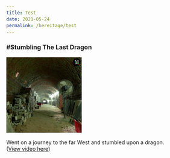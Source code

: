 ```yaml
---
title: Test
date: 2021-05-24
permalink: /hereitage/test
---
```

### #Stumbling The Last Dragon
<img src="/images/Dragon%20kiln.PNG" 
     width="200" 
     height="200" />
<p>Went on a journey to the far West and stumbled upon a dragon. <br> (<a href="https://fb.watch/5GWXNXRpsY/" target="_blank">View video here</a>)